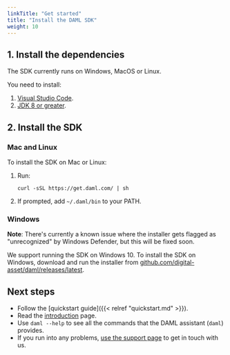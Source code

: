 ```yaml
---
linkTitle: "Get started"
title: "Install the DAML SDK"
weight: 10
---
```


## 1. Install the dependencies

The SDK currently runs on Windows, MacOS or Linux.

You need to install:

1.  [Visual Studio Code](https://code.visualstudio.com/download).
2.  [JDK 8 or
    greater](http://www.oracle.com/technetwork/java/javase/downloads/index.html).

## 2. Install the SDK

### Mac and Linux

To install the SDK on Mac or Linux:

1.  Run:
    
        curl -sSL https://get.daml.com/ | sh

2.  If prompted, add `~/.daml/bin` to your PATH.

### Windows

**Note**: There's currently a known issue where the installer gets flagged as
"unrecognized" by Windows Defender, but this will be fixed soon.

We support running the SDK on Windows 10. To install the SDK on Windows,
download and run the installer from
[github.com/digital-asset/daml/releases/latest](https://github.com/digital-asset/daml/releases/latest).

## Next steps

  - Follow the [quickstart guide]({{< relref "quickstart.md" >}}).
  - Read the [introduction](introduction) page.
  - Use `daml --help` to see all the commands that the DAML assistant
    (`daml`) provides.
  - If you run into any problems, [use the support page](support/support) to get in touch with us.